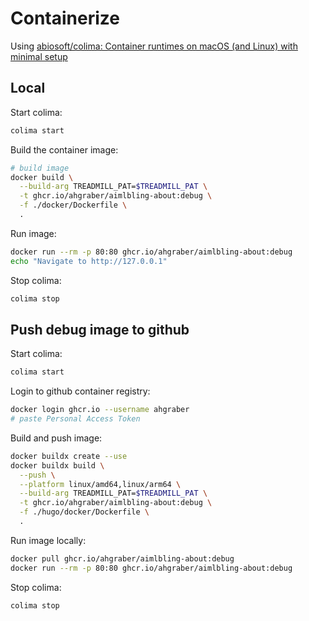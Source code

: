 # Containerize

Using [abiosoft/colima: Container runtimes on macOS (and Linux) with minimal setup](https://github.com/abiosoft/colima)

## Local

Start colima:

```sh
colima start
```

Build the container image:

```sh
# build image
docker build \
  --build-arg TREADMILL_PAT=$TREADMILL_PAT \
  -t ghcr.io/ahgraber/aimlbling-about:debug \
  -f ./docker/Dockerfile \
  .
```

Run image:

```sh
docker run --rm -p 80:80 ghcr.io/ahgraber/aimlbling-about:debug
echo "Navigate to http://127.0.0.1"
```

Stop colima:

```sh
colima stop
```

## Push debug image to github

Start colima:

```sh
colima start
```

Login to github container registry:

```sh
docker login ghcr.io --username ahgraber
# paste Personal Access Token
```

Build and push image:

```sh
docker buildx create --use
docker buildx build \
  --push \
  --platform linux/amd64,linux/arm64 \
  --build-arg TREADMILL_PAT=$TREADMILL_PAT \
  -t ghcr.io/ahgraber/aimlbling-about:debug \
  -f ./hugo/docker/Dockerfile \
  .
```

Run image locally:

```sh
docker pull ghcr.io/ahgraber/aimlbling-about:debug
docker run --rm -p 80:80 ghcr.io/ahgraber/aimlbling-about:debug
```

Stop colima:

```sh
colima stop
```
